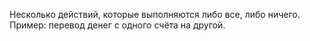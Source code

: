 Несколько действий, которые выполняются либо все, либо ничего. 
Пример: перевод денег с одного счёта на другой. 